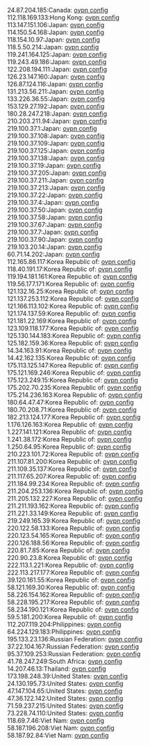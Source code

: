24.87.204.185:Canada: [ovpn config](vpn/24_87_204_185.ovpn)  
112.118.169.133:Hong Kong: [ovpn config](vpn/112_118_169_133.ovpn)  
113.147.151.106:Japan: [ovpn config](vpn/113_147_151_106.ovpn)  
114.150.54.168:Japan: [ovpn config](vpn/114_150_54_168.ovpn)  
118.154.10.97:Japan: [ovpn config](vpn/118_154_10_97.ovpn)  
118.5.50.214:Japan: [ovpn config](vpn/118_5_50_214.ovpn)  
119.241.164.125:Japan: [ovpn config](vpn/119_241_164_125.ovpn)  
119.243.49.186:Japan: [ovpn config](vpn/119_243_49_186.ovpn)  
122.208.194.111:Japan: [ovpn config](vpn/122_208_194_111.ovpn)  
126.23.147.160:Japan: [ovpn config](vpn/126_23_147_160.ovpn)  
126.87.124.116:Japan: [ovpn config](vpn/126_87_124_116.ovpn)  
131.213.56.211:Japan: [ovpn config](vpn/131_213_56_211.ovpn)  
133.226.36.55:Japan: [ovpn config](vpn/133_226_36_55.ovpn)  
153.129.27.192:Japan: [ovpn config](vpn/153_129_27_192.ovpn)  
180.28.247.218:Japan: [ovpn config](vpn/180_28_247_218.ovpn)  
210.203.211.94:Japan: [ovpn config](vpn/210_203_211_94.ovpn)  
219.100.37.1:Japan: [ovpn config](vpn/219_100_37_1.ovpn)  
219.100.37.108:Japan: [ovpn config](vpn/219_100_37_108.ovpn)  
219.100.37.109:Japan: [ovpn config](vpn/219_100_37_109.ovpn)  
219.100.37.125:Japan: [ovpn config](vpn/219_100_37_125.ovpn)  
219.100.37.138:Japan: [ovpn config](vpn/219_100_37_138.ovpn)  
219.100.37.19:Japan: [ovpn config](vpn/219_100_37_19.ovpn)  
219.100.37.205:Japan: [ovpn config](vpn/219_100_37_205.ovpn)  
219.100.37.211:Japan: [ovpn config](vpn/219_100_37_211.ovpn)  
219.100.37.213:Japan: [ovpn config](vpn/219_100_37_213.ovpn)  
219.100.37.22:Japan: [ovpn config](vpn/219_100_37_22.ovpn)  
219.100.37.4:Japan: [ovpn config](vpn/219_100_37_4.ovpn)  
219.100.37.50:Japan: [ovpn config](vpn/219_100_37_50.ovpn)  
219.100.37.58:Japan: [ovpn config](vpn/219_100_37_58.ovpn)  
219.100.37.67:Japan: [ovpn config](vpn/219_100_37_67.ovpn)  
219.100.37.7:Japan: [ovpn config](vpn/219_100_37_7.ovpn)  
219.100.37.90:Japan: [ovpn config](vpn/219_100_37_90.ovpn)  
219.103.20.14:Japan: [ovpn config](vpn/219_103_20_14.ovpn)  
60.71.14.202:Japan: [ovpn config](vpn/60_71_14_202.ovpn)  
112.165.86.117:Korea Republic of: [ovpn config](vpn/112_165_86_117.ovpn)  
118.40.191.17:Korea Republic of: [ovpn config](vpn/118_40_191_17.ovpn)  
119.194.181.161:Korea Republic of: [ovpn config](vpn/119_194_181_161.ovpn)  
119.56.177.171:Korea Republic of: [ovpn config](vpn/119_56_177_171.ovpn)  
121.132.16.25:Korea Republic of: [ovpn config](vpn/121_132_16_25.ovpn)  
121.137.253.112:Korea Republic of: [ovpn config](vpn/121_137_253_112.ovpn)  
121.166.113.102:Korea Republic of: [ovpn config](vpn/121_166_113_102.ovpn)  
121.174.137.59:Korea Republic of: [ovpn config](vpn/121_174_137_59.ovpn)  
121.181.22.169:Korea Republic of: [ovpn config](vpn/121_181_22_169.ovpn)  
123.109.118.177:Korea Republic of: [ovpn config](vpn/123_109_118_177.ovpn)  
125.130.144.183:Korea Republic of: [ovpn config](vpn/125_130_144_183.ovpn)  
125.182.159.36:Korea Republic of: [ovpn config](vpn/125_182_159_36.ovpn)  
14.34.163.91:Korea Republic of: [ovpn config](vpn/14_34_163_91.ovpn)  
14.42.162.135:Korea Republic of: [ovpn config](vpn/14_42_162_135.ovpn)  
175.113.125.147:Korea Republic of: [ovpn config](vpn/175_113_125_147.ovpn)  
175.121.169.246:Korea Republic of: [ovpn config](vpn/175_121_169_246.ovpn)  
175.123.249.15:Korea Republic of: [ovpn config](vpn/175_123_249_15.ovpn)  
175.202.70.235:Korea Republic of: [ovpn config](vpn/175_202_70_235.ovpn)  
175.214.236.163:Korea Republic of: [ovpn config](vpn/175_214_236_163.ovpn)  
180.64.47.47:Korea Republic of: [ovpn config](vpn/180_64_47_47.ovpn)  
180.70.208.71:Korea Republic of: [ovpn config](vpn/180_70_208_71.ovpn)  
182.213.124.177:Korea Republic of: [ovpn config](vpn/182_213_124_177.ovpn)  
1.176.126.163:Korea Republic of: [ovpn config](vpn/1_176_126_163.ovpn)  
1.227.141.121:Korea Republic of: [ovpn config](vpn/1_227_141_121.ovpn)  
1.241.38.172:Korea Republic of: [ovpn config](vpn/1_241_38_172.ovpn)  
1.250.64.95:Korea Republic of: [ovpn config](vpn/1_250_64_95.ovpn)  
210.223.101.72:Korea Republic of: [ovpn config](vpn/210_223_101_72.ovpn)  
211.107.81.200:Korea Republic of: [ovpn config](vpn/211_107_81_200.ovpn)  
211.109.35.137:Korea Republic of: [ovpn config](vpn/211_109_35_137.ovpn)  
211.117.65.207:Korea Republic of: [ovpn config](vpn/211_117_65_207.ovpn)  
211.184.99.234:Korea Republic of: [ovpn config](vpn/211_184_99_234.ovpn)  
211.204.253.136:Korea Republic of: [ovpn config](vpn/211_204_253_136.ovpn)  
211.205.132.227:Korea Republic of: [ovpn config](vpn/211_205_132_227.ovpn)  
211.211.193.162:Korea Republic of: [ovpn config](vpn/211_211_193_162.ovpn)  
211.221.33.149:Korea Republic of: [ovpn config](vpn/211_221_33_149.ovpn)  
219.249.165.39:Korea Republic of: [ovpn config](vpn/219_249_165_39.ovpn)  
220.122.58.133:Korea Republic of: [ovpn config](vpn/220_122_58_133.ovpn)  
220.123.54.165:Korea Republic of: [ovpn config](vpn/220_123_54_165.ovpn)  
220.126.188.56:Korea Republic of: [ovpn config](vpn/220_126_188_56.ovpn)  
220.81.7.85:Korea Republic of: [ovpn config](vpn/220_81_7_85.ovpn)  
220.90.23.8:Korea Republic of: [ovpn config](vpn/220_90_23_8.ovpn)  
222.113.1.221:Korea Republic of: [ovpn config](vpn/222_113_1_221.ovpn)  
222.113.217.177:Korea Republic of: [ovpn config](vpn/222_113_217_177.ovpn)  
39.120.161.55:Korea Republic of: [ovpn config](vpn/39_120_161_55.ovpn)  
58.121.169.30:Korea Republic of: [ovpn config](vpn/58_121_169_30.ovpn)  
58.226.154.162:Korea Republic of: [ovpn config](vpn/58_226_154_162.ovpn)  
58.228.195.217:Korea Republic of: [ovpn config](vpn/58_228_195_217.ovpn)  
58.234.190.121:Korea Republic of: [ovpn config](vpn/58_234_190_121.ovpn)  
59.5.181.200:Korea Republic of: [ovpn config](vpn/59_5_181_200.ovpn)  
112.207.119.204:Philippines: [ovpn config](vpn/112_207_119_204.ovpn)  
64.224.129.183:Philippines: [ovpn config](vpn/64_224_129_183.ovpn)  
195.133.23.136:Russian Federation: [ovpn config](vpn/195_133_23_136.ovpn)  
37.22.104.167:Russian Federation: [ovpn config](vpn/37_22_104_167.ovpn)  
95.37.109.253:Russian Federation: [ovpn config](vpn/95_37_109_253.ovpn)  
41.78.247.249:South Africa: [ovpn config](vpn/41_78_247_249.ovpn)  
14.207.46.13:Thailand: [ovpn config](vpn/14_207_46_13.ovpn)  
173.198.248.39:United States: [ovpn config](vpn/173_198_248_39.ovpn)  
24.130.195.73:United States: [ovpn config](vpn/24_130_195_73.ovpn)  
47.147.104.65:United States: [ovpn config](vpn/47_147_104_65.ovpn)  
47.36.122.142:United States: [ovpn config](vpn/47_36_122_142.ovpn)  
71.59.237.215:United States: [ovpn config](vpn/71_59_237_215.ovpn)  
73.228.74.110:United States: [ovpn config](vpn/73_228_74_110.ovpn)  
118.69.7.46:Viet Nam: [ovpn config](vpn/118_69_7_46.ovpn)  
58.187.196.208:Viet Nam: [ovpn config](vpn/58_187_196_208.ovpn)  
58.187.92.84:Viet Nam: [ovpn config](vpn/58_187_92_84.ovpn)  
